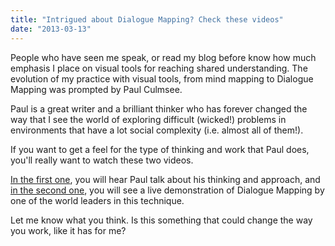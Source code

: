 ```yaml
---
title: "Intrigued about Dialogue Mapping? Check these videos"
date: "2013-03-13"
---
```


People who have seen me speak, or read my blog before know how much emphasis I place on visual tools for reaching shared understanding. The evolution of my practice with visual tools, from mind mapping to Dialogue Mapping was prompted by Paul Culmsee.

Paul is a great writer and a brilliant thinker who has forever changed the way that I see the world of exploring difficult (wicked!) problems in environments that have a lot social complexity (i.e. almost all of them!).

If you want to get a feel for the type of thinking and work that Paul does, you'll really want to watch these two videos.

[In the first one](http://www.youtube.com/watch?feature=player_embedded&v=ymyYuseFpzg "Paul's history and approach with Dialogue Mapping (youtube)"), you will hear Paul talk about his thinking and approach, and [in the second one](http://www.youtube.com/watch?v=I-sv5I59Fxw&feature=player_embedded "A live demo of Dialogue Mapping by Paul"), you will see a live demonstration of Dialogue Mapping by one of the world leaders in this technique.

Let me know what you think. Is this something that could change the way you work, like it has for me?
